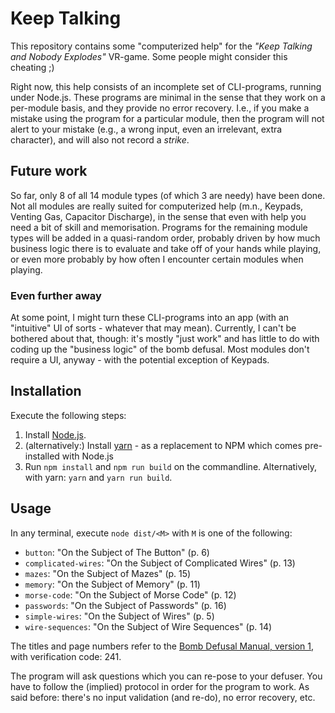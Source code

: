 # Keep Talking

This repository contains some "computerized help" for the _"Keep Talking and Nobody Explodes"_ VR-game.
Some people might consider this cheating ;)

Right now, this help consists of an incomplete set of CLI-programs, running under Node.js.
These programs are minimal in the sense that they work on a per-module basis, and they provide no error recovery.
I.e., if you make a mistake using the program for a particular module, then the program will not alert to your mistake (e.g., a wrong input, even an irrelevant, extra character), and will also not record a *strike*.


## Future work

So far, only 8 of all 14 module types (of which 3 are needy) have been done.
Not all modules are really suited for computerized help (m.n., Keypads, Venting Gas, Capacitor Discharge), in the sense that even with help you need a bit of skill and memorisation.
Programs for the remaining module types will be added in a quasi-random order, probably driven by how much business logic there is to evaluate and take off of your hands while playing, or even more probably by how often I encounter certain modules when playing.


### Even further away

At some point, I might turn these CLI-programs into an app (with an "intuitive" UI of sorts - whatever that may mean).
Currently, I can't be bothered about that, though: it's mostly "just work" and has little to do with coding up the "business logic" of the bomb defusal.
Most modules don't require a UI, anyway - with the potential exception of Keypads.


## Installation

Execute the following steps:

1. Install [Node.js](https://nodejs.org/).
2. (alternatively:) Install [yarn](https://yarnpkg.com/) - as a replacement to NPM which comes pre-installed with Node.js
3. Run `npm install` and `npm run build` on the commandline.
	Alternatively, with yarn: `yarn` and `yarn run build`.


## Usage

In any terminal, execute `node dist/<M>` with `M` is one of the following:

* `button`: "On the Subject of The Button" (p. 6)
* `complicated-wires`: "On the Subject of Complicated Wires" (p. 13)
* `mazes`: "On the Subject of Mazes" (p. 15)
* `memory`: "On the Subject of Memory" (p. 11)
* `morse-code`: "On the Subject of Morse Code" (p. 12)
* `passwords`: "On the Subject of Passwords" (p. 16)
* `simple-wires`: "On the Subject of Wires" (p. 5)
* `wire-sequences`: "On the Subject of Wire Sequences" (p. 14)

The titles and page numbers refer to the [Bomb Defusal Manual, version 1](http://www.bombmanual.com/), with verification code: 241.

The program will ask questions which you can re-pose to your defuser.
You have to follow the (implied) protocol in order for the program to work.
As said before: there's no input validation (and re-do), no error recovery, etc.

